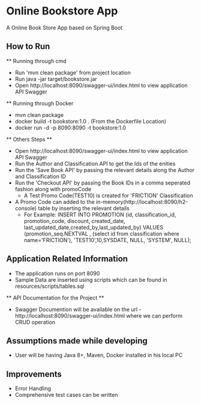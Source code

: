 # Online Bookstore App

A Online Book Store App based on Spring Boot

## How to Run

** Running through cmd
 - Run 'mvn clean package' from project location
 - Run java -jar target/bookstore.jar
 - Open http://localhost:8090/swagger-ui/index.html to view application API Swagger 
 

** Running through Docker
 - mvn clean package
 - docker build -t bookstore:1.0 . (From the Dockerfile Location)
 - docker run -d -p 8090:8090 -t bookstore:1.0
 
** Others Steps **
 - Open http://localhost:8090/swagger-ui/index.html to view application API Swagger
 - Run the Author and Classification API to get the Ids of the enities
 - Run the 'Save Book API' by passing the relevant details along the Author and Classification ID
 - Run the 'Checkout API' by passing the Book IDs in a comma seperated fashion along with promoCode
	- A Test Promo Code(TEST10) is created for 'FRICTION' Classification
 - A Promo Code can added to the in-memory(http://localhost:8090/h2-console) table by inserting the relevant details
	-  For Example: INSERT INTO PROMOTION (id, classification_id, promotion_code, discount, created_date, last_updated_date,created_by,last_updated_by) VALUES
                    (promotion_seq.NEXTVAL , (select id from classification where name='FRICTION'), 'TEST10',10,SYSDATE, NULL, 'SYSTEM', NULL);


## Application Related Information

 - The application runs on port 8090
 - Sample Data are inserted using scripts which can be found in resources/scripts/tables.sql
 
** API Documentation for the Project **
 - Swagger Documention will be available on the url - http://localhost:8090/swagger-ui/index.html where we can perform CRUD operation
 
## Assumptions made while developing

 - User will be having Java 8+, Maven, Docker installed in his local PC


## Improvements

 - Error Handling
 - Comprehensive test cases can be written


